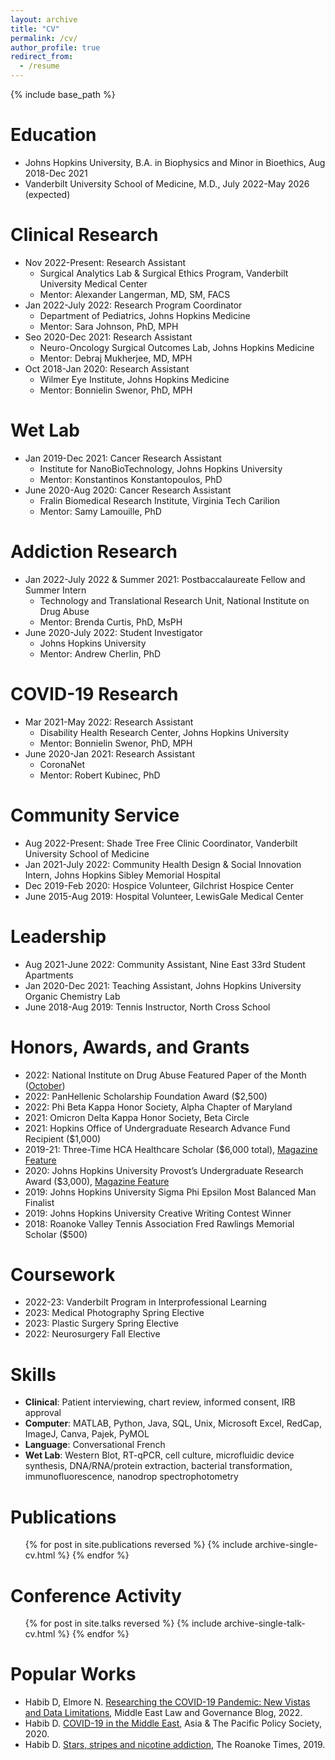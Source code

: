 ```yaml
---
layout: archive
title: "CV"
permalink: /cv/
author_profile: true
redirect_from:
  - /resume
---
```


{% include base_path %}


Education
======
* Johns Hopkins University, B.A. in Biophysics and Minor in Bioethics, Aug 2018-Dec 2021
* Vanderbilt University School of Medicine, M.D., July 2022-May 2026 (expected)

Clinical Research
======
* Nov 2022-Present: Research Assistant
  * Surgical Analytics Lab & Surgical Ethics Program, Vanderbilt University Medical Center
  * Mentor: Alexander Langerman, MD, SM, FACS
* Jan 2022-July 2022: Research Program Coordinator
  * Department of Pediatrics, Johns Hopkins Medicine
  * Mentor: Sara Johnson, PhD, MPH
* Seo 2020-Dec 2021: Research Assistant
  * Neuro-Oncology Surgical Outcomes Lab, Johns Hopkins Medicine
  * Mentor: Debraj Mukherjee, MD, MPH
* Oct 2018-Jan 2020: Research Assistant
  * Wilmer Eye Institute, Johns Hopkins Medicine
  * Mentor: Bonnielin Swenor, PhD, MPH

Wet Lab
======
* Jan 2019-Dec 2021: Cancer Research Assistant
  * Institute for NanoBioTechnology, Johns Hopkins University
  * Mentor: Konstantinos Konstantopoulos, PhD
* June 2020-Aug 2020: Cancer Research Assistant
  * Fralin Biomedical Research Institute, Virginia Tech Carilion
  * Mentor: Samy Lamouille, PhD

Addiction Research
======
* Jan 2022-July 2022 & Summer 2021: Postbaccalaureate Fellow and Summer Intern
  * Technology and Translational Research Unit, National Institute on Drug Abuse
  * Mentor: Brenda Curtis, PhD, MsPH
* June 2020-July 2022: Student Investigator
  * Johns Hopkins University
  * Mentor: Andrew Cherlin, PhD

COVID-19 Research
======
* Mar 2021-May 2022: Research Assistant
  * Disability Health Research Center, Johns Hopkins University
  * Mentor: Bonnielin Swenor, PhD, MPH
* June 2020-Jan 2021: Research Assistant
  * CoronaNet
  * Mentor: Robert Kubinec, PhD

Community Service
======
* Aug 2022-Present: Shade Tree Free Clinic Coordinator, Vanderbilt University School of Medicine
* Jan 2021-July 2022: Community Health Design & Social Innovation Intern, Johns Hopkins Sibley Memorial Hospital
* Dec 2019-Feb 2020: Hospice Volunteer, Gilchrist Hospice Center
* June 2015-Aug 2019: Hospital Volunteer, LewisGale Medical Center

Leadership
======
* Aug 2021-June 2022: Community Assistant, Nine East 33rd Student Apartments
* Jan 2020-Dec 2021: Teaching Assistant, Johns Hopkins University Organic Chemistry Lab
* June 2018-Aug 2019: Tennis Instructor, North Cross School

Honors, Awards, and Grants
======
* 2022: National Institute on Drug Abuse Featured Paper of the Month ([October](https://irp.drugabuse.gov/featured-paper-october-2022/)) 
* 2022: PanHellenic Scholarship Foundation Award ($2,500)
* 2022: Phi Beta Kappa Honor Society, Alpha Chapter of Maryland
* 2021: Omicron Delta Kappa Honor Society, Beta Circle
* 2021: Hopkins Office of Undergraduate Research Advance Fund Recipient ($1,000)
* 2019-21: Three-Time HCA Healthcare Scholar ($6,000 total), [Magazine Feature](https://magazine.hcahealthcare.com/communities/opening-doors-the-hca-healthcare-scholars-program/)
* 2020: Johns Hopkins University Provost’s Undergraduate Research Award ($3,000), [Magazine Feature](https://magazine.krieger.jhu.edu/2022/05/delving-into-social-networks-and-teen-vaping/)
* 2019: Johns Hopkins University Sigma Phi Epsilon Most Balanced Man Finalist
* 2019: Johns Hopkins University Creative Writing Contest Winner
* 2018: Roanoke Valley Tennis Association Fred Rawlings Memorial Scholar ($500)

Coursework
======
* 2022-23: Vanderbilt Program in Interprofessional Learning
* 2023: Medical Photography Spring Elective
* 2023: Plastic Surgery Spring Elective
* 2022: Neurosurgery Fall Elective

Skills
======
* **Clinical**: Patient interviewing, chart review, informed consent, IRB approval
* **Computer**: MATLAB, Python, Java, SQL, Unix, Microsoft Excel, RedCap, ImageJ, Canva, Pajek, PyMOL
* **Language**: Conversational French
* **Wet Lab**: Western Blot, RT-qPCR, cell culture, microfluidic device synthesis, DNA/RNA/protein extraction, bacterial transformation, immunofluorescence, nanodrop spectrophotometry

Publications
======
  <ul>{% for post in site.publications reversed %}
    {% include archive-single-cv.html %}
  {% endfor %}</ul>
  
Conference Activity
======
  <ul>{% for post in site.talks reversed %}
    {% include archive-single-talk-cv.html %}
  {% endfor %}</ul>

Popular Works
======
* Habib D, Elmore N. [Researching the COVID-19 Pandemic: New Vistas and Data Limitations](https://blog.brill.com/view/post/guest-post/podcast/researching-the-covid-19-pandemic.xml), Middle East Law and Governance Blog, 2022.
* Habib D. [COVID-19 in the Middle East](https://www.policyforum.net/covid-19-in-the-middle-east/), Asia & The Pacific Policy Society, 2020.
* Habib D. [Stars, stripes and nicotine addiction](https://roanoke.com/opinion/commentary/habib-stars-stripes-and-nicotine-addiction/article_26b9a122-2d2f-5d1a-9b23-f0a258e4567c.html), The Roanoke Times, 2019.
